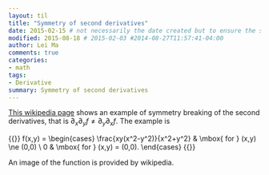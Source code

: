 ```yaml
---
layout: til
title: "Symmetry of second derivatives"
date: 2015-02-15 # not necessarily the date created but to ensure the sorting of posts
modified: 2015-08-18 # 2015-02-03 #2014-08-27T11:57:41-04:00
author: Lei Ma
comments: true
categories:
- math
tags:
- Derivative
summary: Symmetry of second derivatives
---
```



[This wikipedia page](https://en.wikipedia.org/wiki/Symmetry_of_second_derivatives#Requirement_of_continuity) shows an example of symmetry breaking of the second derivatives, that is $\partial_x\partial_y f \ne \partial_y\partial_x f$. The example is

{{<m>}}
f(x,y) = \begin{cases}
\frac{xy(x^2-y^2)}{x^2+y^2} & \mbox{ for } (x,y) \ne (0,0) \\
0 & \mbox{ for } (x,y) = (0,0).
 \end{cases}
{{</m>}}

An image of the function is provided by wikipedia.
